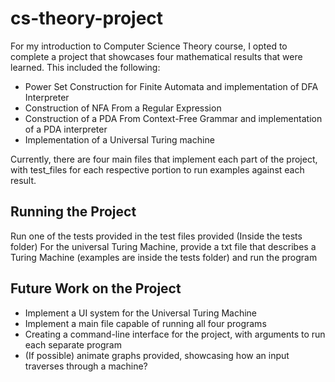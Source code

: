 # cs-theory-project
For my introduction to Computer Science Theory course, I opted to complete a project that showcases four mathematical results that were learned. This included the following:

* Power Set Construction for Finite Automata and implementation of DFA Interpreter
* Construction of NFA From a Regular Expression
* Construction of a PDA From Context-Free Grammar and implementation of a PDA interpreter
* Implementation of a Universal Turing machine

Currently, there are four main files that implement each part of the project, with test_files for each respective portion to run examples against each result.

## Running the Project
Run one of the tests provided in the test files provided (Inside the tests folder)
For the universal Turing Machine, provide a txt file that describes a Turing Machine (examples are inside the tests folder) and run the program

## Future Work on the Project
* Implement a UI system for the Universal Turing Machine
* Implement a main file capable of running all four programs
* Creating a command-line interface for the project, with arguments to run each separate program
* (If possible) animate graphs provided, showcasing how an input traverses through a machine?

